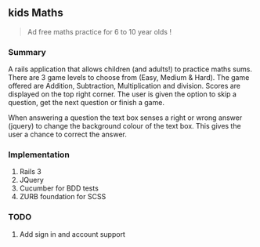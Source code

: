 ## kids Maths
> Ad free maths practice for 6 to 10 year olds !

### Summary

A rails application that allows children (and adults!) to practice maths sums. There are 3 game levels to choose from (Easy, Medium & Hard). The game offered are Addition, Subtraction, Multiplication and division. Scores are displayed on the top right corner. The user is given the option to skip a question, get the next question or finish a game.

When answering a question the text box senses a right or wrong answer (jquery) to change the background colour of the text box. This gives the user a chance to correct the answer.

### Implementation
1. Rails 3
2. JQuery
3. Cucumber for BDD tests
4. ZURB foundation for SCSS

### TODO
1. Add sign in and account support